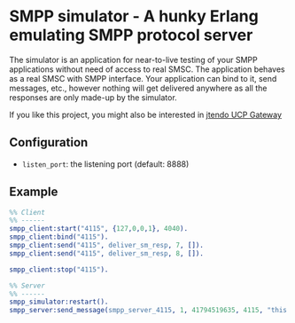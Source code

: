 SMPP simulator - A hunky Erlang emulating SMPP protocol server
================================================================================

The simulator is an application for near-to-live testing of your SMPP
applications without need of access to real SMSC. The application behaves as
a real SMSC with SMPP interface. Your application can bind to it, send messages,
etc., however nothing will get delivered anywhere as all the responses are
only made-up by the simulator.

If you like this project, you might also be interested in [jtendo UCP Gateway](https://github.com/jtendo/ucp_gateway)

Configuration
-------------

- `listen_port`: the listening port (default: 8888)

Example
-------
```erlang
%% Client
%% ------
smpp_client:start("4115", {127,0,0,1}, 4040).
smpp_client:bind("4115").
smpp_client:send("4115", deliver_sm_resp, 7, []).
smpp_client:send("4115", deliver_sm_resp, 8, []).

smpp_client:stop("4115").

%% Server
%% ------
smpp_simulator:restart().
smpp_server:send_message(smpp_server_4115, 1, 41794519635, 4115, "this is a test").

```
